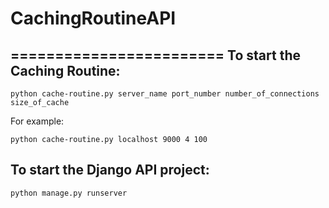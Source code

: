 # CachingRoutineAPI
========================
To start the Caching Routine:
------------------------------

  `python cache-routine.py server_name port_number number_of_connections size_of_cache`
  
For example:

  `python cache-routine.py localhost 9000 4 100`


To start the Django API project:
---------------------------------

  `python manage.py runserver`
